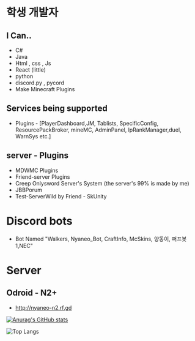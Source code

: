 # 학생 개발자
## I Can..
- C# 
- Java 
- Html , css , Js
- React (little)
- python
- discord.py , pycord
- Make Minecraft Plugins
## Services being supported
- Plugins - [PlayerDashboard,JM, Tablists, SpecificConfig, ResourcePackBroker, mineMC, AdminPanel, lpRankManager,duel, WarnSys etc.]
## server - Plugins
- MDWMC Plugins
- Friend-server Plugins
- Creep Onlysword Server's System (the server's 99% is made by me)
- JBBPorum
- Test-ServerWild by Friend - SkUnity
# Discord bots
- Bot Named "Walkers, Nyaneo_Bot, CraftInfo, McSkins, 양동이, 퍼프봇1,NEC"
# Server
## Odroid - N2+
- http://nyaneo-n2.rf.gd 



[![Anurag's GitHub stats](https://github-readme-stats.vercel.app/api?username=FlagFan34272)](https://github.com/anuraghazra/github-readme-stats)

<!---
FlagFan34272/FlagFan34272 is a ✨ special ✨ repository because its `README.md` (this file) appears on your GitHub profile.
You can click the Preview link to take a look at your changes.
--->


![Top Langs](https://github-readme-stats.vercel.app/api/top-langs/?username=FlagFan34272&bg_color=000000,00D8FF,00D8FF&title_color=fff&text_color=fff)
